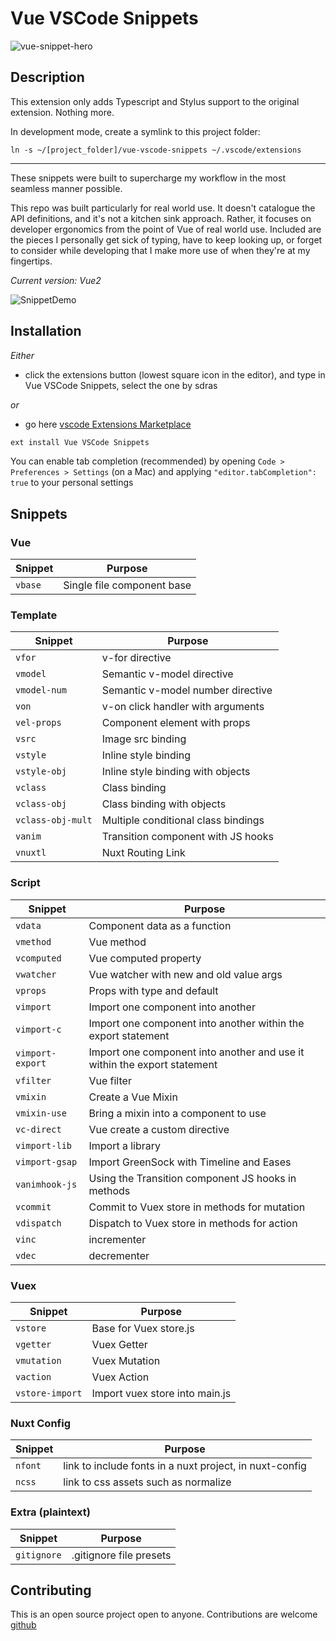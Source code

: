 # Vue VSCode Snippets

 ![vue-snippet-hero](https://s3-us-west-2.amazonaws.com/s.cdpn.io/28963/vue-snippet-hero.gif)

## Description

This extension only adds Typescript and Stylus support to the original extension. Nothing more.

In development mode, create a symlink to this project folder:

```
ln -s ~/[project_folder]/vue-vscode-snippets ~/.vscode/extensions
```

---

These snippets were built to supercharge my workflow in the most seamless manner possible.

This repo was built particularly for real world use. It doesn't catalogue the API definitions, and it's not a kitchen sink approach. Rather, it focuses on developer ergonomics from the point of Vue of real world use. Included are the pieces I personally get sick of typing, have to keep looking up, or forget to consider while developing that I make more use of when they're at my fingertips. 

_Current version: Vue2_

![SnippetDemo](https://s3-us-west-2.amazonaws.com/s.cdpn.io/28963/SnippetDemo.gif)

## Installation

_Either_

* click the extensions button (lowest square icon in the editor), and type in Vue VSCode Snippets, select the one by sdras

_or_

* go here [vscode Extensions Marketplace](https://marketplace.visualstudio.com/items?itemName=sdras.vue-vscode-snippets)

```javascript
ext install Vue VSCode Snippets
```

You can enable tab completion (recommended) by opening `Code > Preferences > Settings` (on a Mac) and applying `"editor.tabCompletion": true` to your personal settings

## Snippets

### Vue

| Snippet                | Purpose             |
| ---------------------- | ------------------- |
| `vbase`                | Single file component base |

### Template

| Snippet                | Purpose             |
| ---------------------- | ------------------- |
| `vfor`                 | v-for directive |
| `vmodel`               | Semantic v-model directive |
| `vmodel-num`           | Semantic v-model number directive |
| `von`                  | v-on click handler with arguments |
| `vel-props`            | Component element with props |
| `vsrc`                 | Image src binding |
| `vstyle`               | Inline style binding |
| `vstyle-obj`           | Inline style binding with objects |
| `vclass`               | Class binding |
| `vclass-obj`           | Class binding with objects |
| `vclass-obj-mult`      | Multiple conditional class bindings |
| `vanim`                | Transition component with JS hooks |
| `vnuxtl`               | Nuxt Routing Link |

### Script

| Snippet                | Purpose             |
| ---------------------- | ------------------- |
| `vdata`                | Component data as a function |
| `vmethod`              | Vue method |
| `vcomputed`            | Vue computed property |
| `vwatcher`             | Vue watcher with new and old value args |
| `vprops`               | Props with type and default |
| `vimport`              | Import one component into another |
| `vimport-c`            | Import one component into another within the export statement |
| `vimport-export`       | Import one component into another and use it within the export statement |
| `vfilter`              | Vue filter |
| `vmixin`               | Create a Vue Mixin |
| `vmixin-use`           | Bring a mixin into a component to use |
| `vc-direct`            | Vue create a custom directive |
| `vimport-lib`          | Import a library |
| `vimport-gsap`         | Import GreenSock with Timeline and Eases |
| `vanimhook-js`         | Using the Transition component JS hooks in methods |
| `vcommit`              | Commit to Vuex store in methods for mutation |
| `vdispatch`            | Dispatch to Vuex store in methods for action |
| `vinc`                 | incrementer |
| `vdec`                 | decrementer |

### Vuex

| Snippet                | Purpose             |
| ---------------------- | ------------------- |
| `vstore`               | Base for Vuex store.js |
| `vgetter`              | Vuex Getter |
| `vmutation`            | Vuex Mutation |
| `vaction`              | Vuex Action |
| `vstore-import`        | Import vuex store into main.js |

### Nuxt Config

| Snippet                | Purpose             |
| ---------------------- | ------------------- |
| `nfont`                | link to include fonts in a nuxt project, in nuxt-config |
| `ncss`                 | link to css assets such as normalize |

### Extra (plaintext)

| Snippet                | Purpose             |
| ---------------------- | ------------------- |
| `gitignore`            | .gitignore file presets |


## Contributing
This is an open source project open to anyone. Contributions are welcome [github](https://github.com/sdras/vue-vscode-snippets) 

